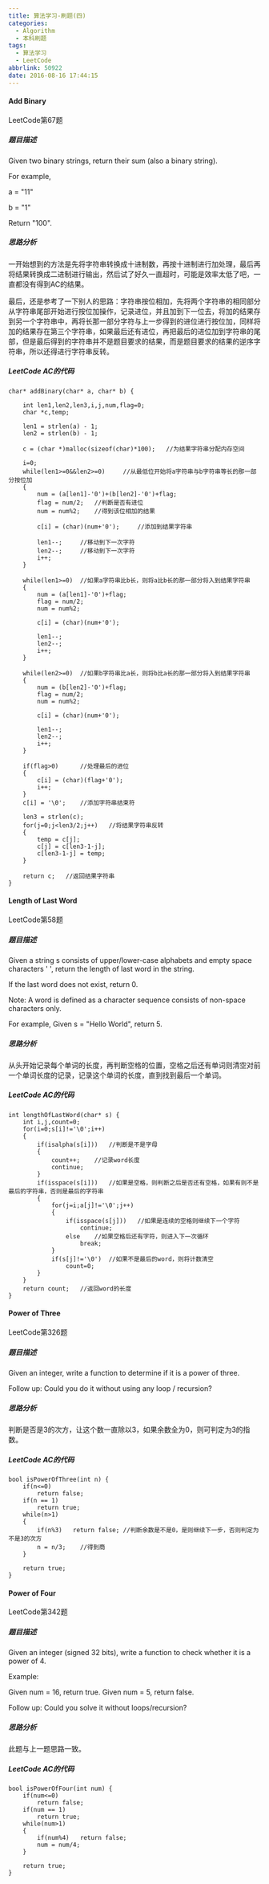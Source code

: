```yaml
---
title: 算法学习-刷题(四)
categories: 
  - Algorithm
  - 本科刷题
tags:
  - 算法学习
  - LeetCode
abbrlink: 50922
date: 2016-08-16 17:44:15
---
```


#### Add Binary

LeetCode第67题

##### 题目描述

Given two binary strings, return their sum (also a binary string).

<!--more-->

For example,

a = "11"

b = "1"

Return "100".

##### 思路分析

一开始想到的方法是先将字符串转换成十进制数，再按十进制进行加处理，最后再将结果转换成二进制进行输出，然后试了好久一直超时，可能是效率太低了吧，一直都没有得到AC的结果。

最后，还是参考了一下别人的思路：字符串按位相加，先将两个字符串的相同部分从字符串尾部开始进行按位加操作，记录进位，并且加到下一位去，将加的结果存到另一个字符串中，再将长那一部分字符与上一步得到的进位进行按位加，同样将加的结果存在第三个字符串，如果最后还有进位，再把最后的进位加到字符串的尾部，但是最后得到的字符串并不是题目要求的结果，而是题目要求的结果的逆序字符串，所以还得进行字符串反转。

##### LeetCode AC的代码

```
char* addBinary(char* a, char* b) {

    int len1,len2,len3,i,j,num,flag=0;
    char *c,temp;

    len1 = strlen(a) - 1;
    len2 = strlen(b) - 1;

    c = (char *)malloc(sizeof(char)*100);   //为结果字符串分配内存空间

    i=0;
    while(len1>=0&&len2>=0)     //从最低位开始将a字符串与b字符串等长的那一部分按位加
    {
        num = (a[len1]-'0')+(b[len2]-'0')+flag;
        flag = num/2;   //判断是否有进位
        num = num%2;    //得到该位相加的结果

        c[i] = (char)(num+'0');     //添加到结果字符串

        len1--;     //移动到下一次字符
        len2--;     //移动到下一次字符
        i++;    
    }

    while(len1>=0)  //如果a字符串比b长，则将a比b长的那一部分将入到结果字符串
    {
        num = (a[len1]-'0')+flag;
        flag = num/2;
        num = num%2;

        c[i] = (char)(num+'0');

        len1--;
        len2--;
        i++;
    }

    while(len2>=0)  //如果b字符串比a长，则将b比a长的那一部分将入到结果字符串
    {
        num = (b[len2]-'0')+flag;
        flag = num/2;
        num = num%2;

        c[i] = (char)(num+'0');

        len1--;
        len2--;
        i++;
    }

    if(flag>0)      //处理最后的进位
    {
        c[i] = (char)(flag+'0');    
        i++;
    }
    c[i] = '\0';    //添加字符串结束符

    len3 = strlen(c);
    for(j=0;j<len3/2;j++)   //将结果字符串反转
    {
        temp = c[j];
        c[j] = c[len3-1-j];
        c[len3-1-j] = temp;
    }

    return c;   //返回结果字符串
}
```

#### Length of Last Word

LeetCode第58题

##### 题目描述

Given a string s consists of upper/lower-case alphabets and empty space characters ' ', return the length of last word in the string.

If the last word does not exist, return 0.

Note: A word is defined as a character sequence consists of non-space characters only.

For example,
Given s = "Hello World",
return 5.

##### 思路分析

从头开始记录每个单词的长度，再判断空格的位置，空格之后还有单词则清空对前一个单词长度的记录，记录这个单词的长度，直到找到最后一个单词。

##### LeetCode AC的代码

```
int lengthOfLastWord(char* s) {
    int i,j,count=0;
    for(i=0;s[i]!='\0';i++)
    {
        if(isalpha(s[i]))   //判断是不是字母
        {
            count++;    //记录word长度
            continue;
        }
        if(isspace(s[i]))   //如果是空格，则判断之后是否还有空格，如果有则不是最后的字符串，否则是最后的字符串
        {
            for(j=i;a[j]!='\0';j++)
            {
                if(isspace(s[j]))   //如果是连续的空格则继续下一个字符
                    continue;
                else    //如果空格后还有字符，则进入下一次循环
                    break;
            }
            if(s[j]!='\0')  //如果不是最后的word，则将计数清空
                count=0;
        }
    }
    return count;   //返回word的长度
}
```

#### Power of Three

LeetCode第326题

##### 题目描述

Given an integer, write a function to determine if it is a power of three.

Follow up:
Could you do it without using any loop / recursion?

##### 思路分析

判断是否是3的次方，让这个数一直除以3，如果余数全为0，则可判定为3的指数。


##### LeetCode AC的代码

```
bool isPowerOfThree(int n) {
    if(n<=0)
        return false;
    if(n == 1)
        return true;
    while(n>1)
    {
        if(n%3)   return false; //判断余数是不是0，是则继续下一步，否则判定为不是3的次方
        n = n/3;    //得到商
    }

    return true;
}
```

#### Power of Four

LeetCode第342题

##### 题目描述

Given an integer (signed 32 bits), write a function to check whether it is a power of 4.

Example:

Given num = 16, return true. Given num = 5, return false.

Follow up: Could you solve it without loops/recursion?

##### 思路分析

此题与上一题思路一致。

##### LeetCode AC的代码

```
bool isPowerOfFour(int num) {
    if(num<=0)
        return false;
    if(num == 1)
        return true;
    while(num>1)
    {
        if(num%4)   return false;
        num = num/4;
    }

    return true;
}
```
